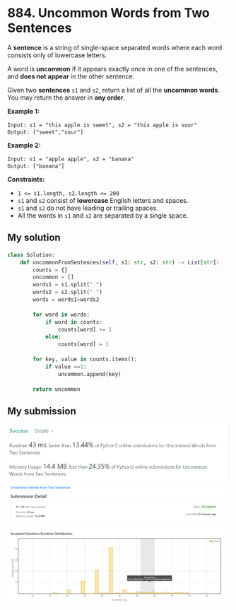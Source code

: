 # 884. Uncommon Words from Two Sentences

A **sentence** is a string of single-space separated words where each word consists only of lowercase letters.

A word is **uncommon** if it appears exactly once in one of the sentences, and **does not appear** in the other sentence.

Given two **sentences** `s1` and `s2`, return a list of all the **uncommon words**. You may return the answer in **any order**.

**Example 1:**
```
Input: s1 = "this apple is sweet", s2 = "this apple is sour"
Output: ["sweet","sour"]
```

**Example 2:**
```
Input: s1 = "apple apple", s2 = "banana"
Output: ["banana"]
```

**Constraints:**

* `1 <= s1.length, s2.length <= 200`
* `s1` and `s2` consist of **lowercase** English letters and spaces.
* `s1` and `s2` do not have leading or trailing spaces.
* All the words in `s1` and `s2` are separated by a single space.


## My solution
```python
class Solution:
    def uncommonFromSentences(self, s1: str, s2: str) -> List[str]:
        counts = {}
        uncommon = []
        words1 = s1.split(" ")
        words2 = s2.split(" ")
        words = words1+words2
        
        for word in words:
            if word in counts:
                counts[word] += 1
            else:
                counts[word] = 1
                
        for key, value in counts.items():
            if value ==1:
                uncommon.append(key)
                
        return uncommon
```

## My submission 

![mysub1](mysub1.png)
![mysub2](mysub2.png)

                
            
        
